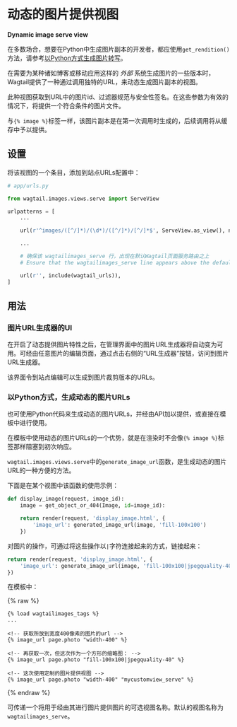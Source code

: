 # 动态的图片提供视图

__Dynamic image serve view__

在多数场合，想要在Python中生成图片副本的开发者，都应使用`get_rendition()`方法，请参考[以Python方式生成图片转写](renditions.md)。

在需要为某种诸如博客或移动应用这样的 _外部_ 系统生成图片的一些版本时，Wagtail提供了一种通过调用独特的URL，来动态生成图片副本的视图。

此种视图获取到URL中的图片id、过滤器规范与安全性签名。在这些参数为有效的情况下，将提供一个符合条件的图片文件。

与`{% image %}`标签一样，该图片副本是在第一次调用时生成的，后续调用将从缓存中予以提供。

## 设置

将该视图的一个条目，添加到站点URLs配置中：

```python
# app/urls.py

from wagtail.images.views.serve import ServeView

urlpatterns = [
    ...

    url(r'^images/([^/]*)/(\d*)/([^/]*)/[^/]*$', ServeView.as_view(), name='wagtailimages_serve'),

    ...

    # 确保该 wagtailimages_serve 行，出现在默认Wagtail页面服务路由之上
    # Ensure that the wagtailimages_serve line appears above the default Wagtail page serving route

    url(r'', include(wagtail_urls)),
]
```

## 用法

### 图片URL生成器的UI

在开启了动态提供图片特性之后，在管理界面中的图片URL生成器将自动变为可用。可经由任意图片的编辑页面，通过点击右侧的“URL生成器”按钮，访问到图片URL生成器。

该界面令到站点编辑可以生成到图片裁剪版本的URLs。

### 以Python方式，生成动态的图片URLs

也可使用Python代码来生成动态的图片URLs，并经由API加以提供，或直接在模板中进行使用。

在模板中使用动态的图片URLs的一个优势，就是在渲染时不会像`{% image %}`标签那样阻塞到初次响应。

`wagtail.images.views.serve`中的`generate_image_url`函数，是生成动态的图片URL的一种方便的方法。

下面是在某个视图中该函数的使用示例：

```python
def display_image(request, image_id):
    image = get_object_or_404(Image, id=image_id):

    return render(request, 'display_image.html', {
        'image_url': generated_image_url(image, 'fill-100x100')
    })
```

对图片的操作，可通过将这些操作以`|`字符连接起来的方式，链接起来：

```python
return render(request, 'display_image.html', {
    'image_url': generate_image_url(image, 'fill-100x100|jpegquality-40')
})
```

在模板中：

{% raw %}

    {% load wagtailimages_tags %}
    ...

    <!-- 获取所放到宽度400像素的图片的url -->
    {% image_url page.photo "width-400" %}

    <!-- 再获取一次，但这次作为一个方形的缩略图： -->
    {% image_url page.photo "fill-100x100|jpegquality-40" %}

    <!-- 这次使用定制的图片提供视图 -->
    {% image_url page.photo "width-400" "mycustomview_serve" %}
{% endraw %}

可传递一个将用于经由其进行图片提供图片的可选视图名称。默认的视图名称为`wagtailimages_serve`。
